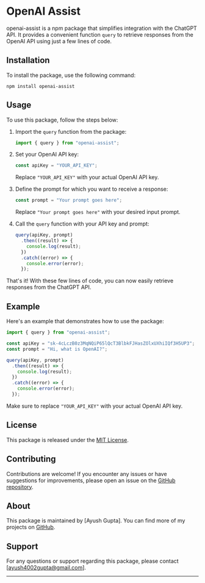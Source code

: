 # OpenAI Assist

openai-assist is a npm package that simplifies integration with the ChatGPT API. It provides a convenient function `query` to retrieve responses from the OpenAI API using just a few lines of code.

## Installation

To install the package, use the following command:

```shell
npm install openai-assist
```

## Usage

To use this package, follow the steps below:

1. Import the `query` function from the package:

   ```javascript
   import { query } from "openai-assist";
   ```

2. Set your OpenAI API key:

   ```javascript
   const apiKey = "YOUR_API_KEY";
   ```

   Replace `"YOUR_API_KEY"` with your actual OpenAI API key.

3. Define the prompt for which you want to receive a response:

   ```javascript
   const prompt = "Your prompt goes here";
   ```

   Replace `"Your prompt goes here"` with your desired input prompt.

4. Call the `query` function with your API key and prompt:

   ```javascript
   query(apiKey, prompt)
     .then((result) => {
       console.log(result);
     })
     .catch((error) => {
       console.error(error);
     });
   ```

That's it! With these few lines of code, you can now easily retrieve responses from the ChatGPT API.

## Example

Here's an example that demonstrates how to use the package:

```javascript
import { query } from "openai-assist";

const apiKey = "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";
const prompt = "Hi, what is OpenAI?";

query(apiKey, prompt)
  .then((result) => {
    console.log(result);
  })
  .catch((error) => {
    console.error(error);
  });
```

Make sure to replace `"YOUR_API_KEY"` with your actual OpenAI API key.

## License

This package is released under the [MIT License](https://opensource.org/licenses/MIT).

## Contributing

Contributions are welcome! If you encounter any issues or have suggestions for improvements, please open an issue on the [GitHub repository](https://github.com/your/repository).

## About

This package is maintained by [Ayush Gupta]. You can find more of my projects on [GitHub](https://github.com/ayushgupta4002).

## Support

For any questions or support regarding this package, please contact [ayush4002gupta@gmail.com].

---

